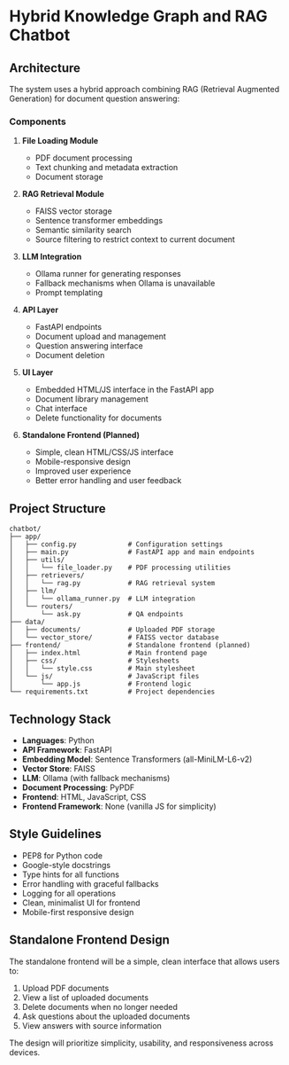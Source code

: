 # Hybrid Knowledge Graph and RAG Chatbot

## Architecture

The system uses a hybrid approach combining RAG (Retrieval Augmented Generation) for document question answering:

### Components

1. **File Loading Module**
   - PDF document processing
   - Text chunking and metadata extraction
   - Document storage

2. **RAG Retrieval Module**
   - FAISS vector storage
   - Sentence transformer embeddings
   - Semantic similarity search
   - Source filtering to restrict context to current document

3. **LLM Integration**
   - Ollama runner for generating responses
   - Fallback mechanisms when Ollama is unavailable
   - Prompt templating

4. **API Layer**
   - FastAPI endpoints
   - Document upload and management
   - Question answering interface
   - Document deletion

5. **UI Layer**
   - Embedded HTML/JS interface in the FastAPI app
   - Document library management
   - Chat interface
   - Delete functionality for documents

6. **Standalone Frontend (Planned)**
   - Simple, clean HTML/CSS/JS interface
   - Mobile-responsive design
   - Improved user experience
   - Better error handling and user feedback

## Project Structure

```
chatbot/
├── app/
│   ├── config.py             # Configuration settings
│   ├── main.py               # FastAPI app and main endpoints
│   ├── utils/
│   │   └── file_loader.py    # PDF processing utilities
│   ├── retrievers/
│   │   └── rag.py            # RAG retrieval system
│   ├── llm/
│   │   └── ollama_runner.py  # LLM integration
│   └── routers/
│       └── ask.py            # QA endpoints
├── data/
│   ├── documents/            # Uploaded PDF storage
│   └── vector_store/         # FAISS vector database
├── frontend/                 # Standalone frontend (planned)
│   ├── index.html            # Main frontend page
│   ├── css/                  # Stylesheets
│   │   └── style.css         # Main stylesheet
│   └── js/                   # JavaScript files
│       └── app.js            # Frontend logic
└── requirements.txt          # Project dependencies
```

## Technology Stack

- **Languages**: Python
- **API Framework**: FastAPI
- **Embedding Model**: Sentence Transformers (all-MiniLM-L6-v2)
- **Vector Store**: FAISS
- **LLM**: Ollama (with fallback mechanisms)
- **Document Processing**: PyPDF
- **Frontend**: HTML, JavaScript, CSS
- **Frontend Framework**: None (vanilla JS for simplicity)

## Style Guidelines

- PEP8 for Python code
- Google-style docstrings
- Type hints for all functions
- Error handling with graceful fallbacks
- Logging for all operations
- Clean, minimalist UI for frontend
- Mobile-first responsive design

## Standalone Frontend Design

The standalone frontend will be a simple, clean interface that allows users to:

1. Upload PDF documents
2. View a list of uploaded documents
3. Delete documents when no longer needed
4. Ask questions about the uploaded documents
5. View answers with source information

The design will prioritize simplicity, usability, and responsiveness across devices. 